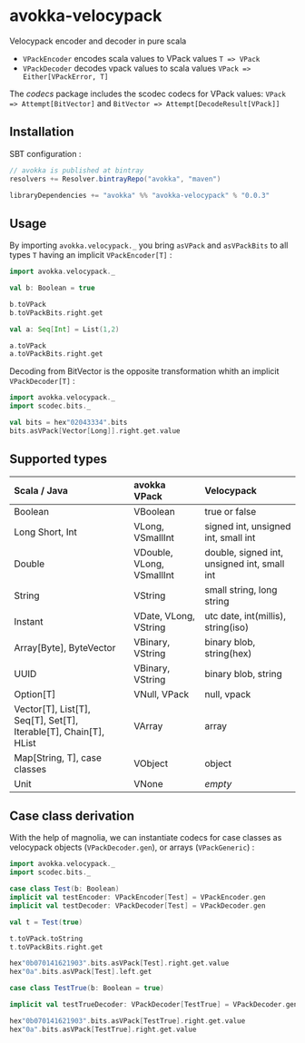 # avokka-velocypack

Velocypack encoder and decoder in pure scala

- `VPackEncoder` encodes scala values to VPack values `T => VPack`
- `VPackDecoder` decodes vpack values to scala values `VPack => Either[VPackError, T]`

The *codecs* package includes the scodec codecs for VPack values: `VPack => Attempt[BitVector]` and `BitVector => Attempt[DecodeResult[VPack]]`

## Installation

SBT configuration :

```sbt
// avokka is published at bintray
resolvers += Resolver.bintrayRepo("avokka", "maven")

libraryDependencies += "avokka" %% "avokka-velocypack" % "0.0.3"
```

## Usage

By importing `avokka.velocypack._` you bring `asVPack` and `asVPackBits` to all types `T` having an implicit `VPackEncoder[T]` :

```scala mdoc:to-string
import avokka.velocypack._

val b: Boolean = true

b.toVPack
b.toVPackBits.right.get

val a: Seq[Int] = List(1,2)

a.toVPack
a.toVPackBits.right.get
```

Decoding from BitVector is the opposite transformation whith an implicit `VPackDecoder[T]` :

```scala mdoc:to-string
import avokka.velocypack._
import scodec.bits._

val bits = hex"02043334".bits
bits.asVPack[Vector[Long]].right.get.value
```

## Supported types

| Scala / Java                                                                 | avokka VPack              | Velocypack                                  |
|:-----------------------------------------------------------------------------|:--------------------------|:--------------------------------------------|
| Boolean                                                                      | VBoolean                  | true or false                               |
| Long Short, Int                                                              | VLong, VSmallInt          | signed int, unsigned int, small int         |
| Double                                                                       | VDouble, VLong, VSmallInt | double, signed int, unsigned int, small int |
| String                                                                       | VString                   | small string, long string                   |
| Instant                                                                      | VDate, VLong, VString     | utc date, int(millis), string(iso)          |
| Array\[Byte\], ByteVector                                                    | VBinary, VString          | binary blob, string(hex)                    |
| UUID                                                                         | VBinary, VString          | binary blob, string                         |
| Option\[T\]                                                                  | VNull, VPack              | null, vpack                                 |
| Vector\[T\], List\[T\], Seq\[T\], Set\[T\], Iterable\[T\], Chain\[T\], HList | VArray                    | array                                       |
| Map\[String, T\], case classes                                               | VObject                   | object                                      |
| Unit                                                                         | VNone                     | _empty_                                     |

## Case class derivation

With the help of magnolia, we can instantiate codecs for case classes as velocypack objects (`VPackDecoder.gen`), or arrays (`VPackGeneric`) :

```scala mdoc:to-string
import avokka.velocypack._
import scodec.bits._

case class Test(b: Boolean)
implicit val testEncoder: VPackEncoder[Test] = VPackEncoder.gen
implicit val testDecoder: VPackDecoder[Test] = VPackDecoder.gen

val t = Test(true)

t.toVPack.toString      
t.toVPackBits.right.get

hex"0b070141621903".bits.asVPack[Test].right.get.value
hex"0a".bits.asVPack[Test].left.get                                                                                         

case class TestTrue(b: Boolean = true)        

implicit val testTrueDecoder: VPackDecoder[TestTrue] = VPackDecoder.gen

hex"0b070141621903".bits.asVPack[TestTrue].right.get.value             
hex"0a".bits.asVPack[TestTrue].right.get.value                                                                                                         
```
